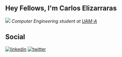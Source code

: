 ## Hey Fellows, I'm Carlos Elizarraras 
![](https://media.giphy.com/media/q0s0NVKnLk5WGvsLh3/giphy.gif)
*Computer Engineering student at [UAM-A](https://www.uam.mx/)*

## Social
[![linkedin](https://img.shields.io/badge/linkedin-0A66C2?style=for-the-badge&logo=linkedin&logoColor=white)](https://www.linkedin.com/in/carlos-elizarraras/)
[![twitter](https://img.shields.io/badge/twitter-1DA1F2?style=for-the-badge&logo=twitter&logoColor=white)](https://twitter.com/monchenberg)

